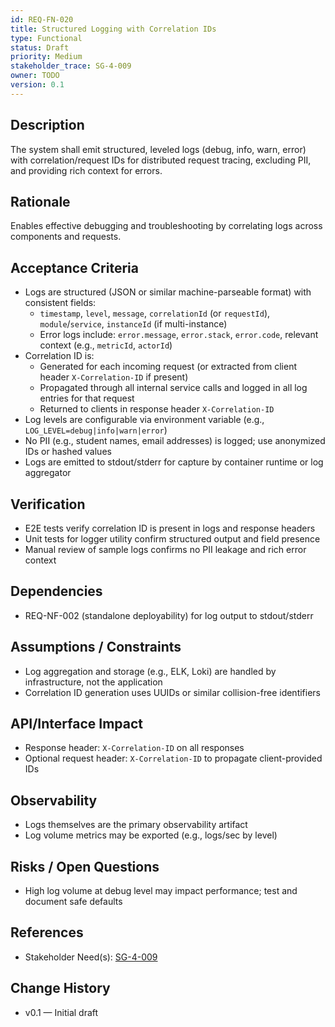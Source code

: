 ```yaml
---
id: REQ-FN-020
title: Structured Logging with Correlation IDs
type: Functional
status: Draft
priority: Medium
stakeholder_trace: SG-4-009
owner: TODO
version: 0.1
---
```


## Description
The system shall emit structured, leveled logs (debug, info, warn, error) with correlation/request IDs for distributed request tracing, excluding PII, and providing rich context for errors.

## Rationale
Enables effective debugging and troubleshooting by correlating logs across components and requests.

## Acceptance Criteria
- Logs are structured (JSON or similar machine-parseable format) with consistent fields:
  - `timestamp`, `level`, `message`, `correlationId` (or `requestId`), `module`/`service`, `instanceId` (if multi-instance)
  - Error logs include: `error.message`, `error.stack`, `error.code`, relevant context (e.g., `metricId`, `actorId`)
- Correlation ID is:
  - Generated for each incoming request (or extracted from client header `X-Correlation-ID` if present)
  - Propagated through all internal service calls and logged in all log entries for that request
  - Returned to clients in response header `X-Correlation-ID`
- Log levels are configurable via environment variable (e.g., `LOG_LEVEL=debug|info|warn|error`)
- No PII (e.g., student names, email addresses) is logged; use anonymized IDs or hashed values
- Logs are emitted to stdout/stderr for capture by container runtime or log aggregator

## Verification
- E2E tests verify correlation ID is present in logs and response headers
- Unit tests for logger utility confirm structured output and field presence
- Manual review of sample logs confirms no PII leakage and rich error context

## Dependencies
- REQ-NF-002 (standalone deployability) for log output to stdout/stderr

## Assumptions / Constraints
- Log aggregation and storage (e.g., ELK, Loki) are handled by infrastructure, not the application
- Correlation ID generation uses UUIDs or similar collision-free identifiers

## API/Interface Impact
- Response header: `X-Correlation-ID` on all responses
- Optional request header: `X-Correlation-ID` to propagate client-provided IDs

## Observability
- Logs themselves are the primary observability artifact
- Log volume metrics may be exported (e.g., logs/sec by level)

## Risks / Open Questions
- High log volume at debug level may impact performance; test and document safe defaults

## References
- Stakeholder Need(s): [SG-4-009](../strs-needs/SG-4-009.md)

## Change History
- v0.1 — Initial draft

